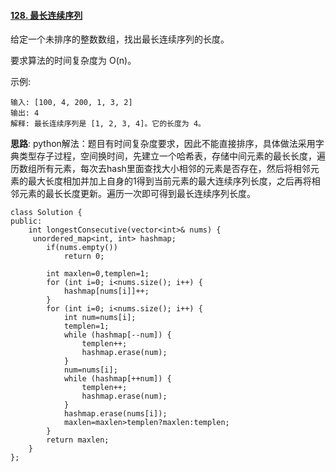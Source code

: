 #### [128. 最长连续序列](https://leetcode-cn.com/problems/longest-consecutive-sequence/)

给定一个未排序的整数数组，找出最长连续序列的长度。

要求算法的时间复杂度为 O(n)。

示例:

```
输入: [100, 4, 200, 1, 3, 2]
输出: 4
解释: 最长连续序列是 [1, 2, 3, 4]。它的长度为 4。
```
**思路**:
python解法：题目有时间复杂度要求，因此不能直接排序，具体做法采用字典类型存子过程，空间换时间，先建立一个哈希表，存储中间元素的最长长度，遍历数组所有元素，每次去hash里面查找大小相邻的元素是否存在，然后将相邻元素的最大长度相加并加上自身的1得到当前元素的最大连续序列长度，之后再将相邻元素的最长长度更新。遍历一次即可得到最长连续序列长度。
```
class Solution {
public:
    int longestConsecutive(vector<int>& nums) {
     unordered_map<int, int> hashmap;
        if(nums.empty())
            return 0;
      
        int maxlen=0,templen=1;
        for (int i=0; i<nums.size(); i++) {
            hashmap[nums[i]]++;
        }
        for (int i=0; i<nums.size(); i++) {
            int num=nums[i];
            templen=1;
            while (hashmap[--num]) {
                templen++;
                hashmap.erase(num);
            }
            num=nums[i];
            while (hashmap[++num]) {
                templen++;
                hashmap.erase(num);
            }
            hashmap.erase(nums[i]);
            maxlen=maxlen>templen?maxlen:templen;
        }
        return maxlen;
    }
};
```

